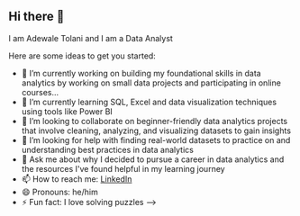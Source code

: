 ## Hi there 👋

I am Adewale Tolani and I am a Data Analyst 

Here are some ideas to get you started:

- 🔭 I’m currently working on building my foundational skills in data analytics by working on small data projects and participating in online courses...
- 🌱 I’m currently learning SQL, Excel and data visualization techniques using tools like Power BI
- 👯 I’m looking to collaborate on beginner-friendly data analytics projects that involve cleaning, analyzing, and visualizing datasets to gain insights
- 🤔 I’m looking for help with finding real-world datasets to practice on and understanding best practices in data analytics
- 💬 Ask me about why I decided to pursue a career in data analytics and the resources I've found helpful in my learning journey
- 📫 How to reach me: [LinkedIn](www.linkedin.com/in/adewale-tolani-013bb723)
- 😄 Pronouns: he/him
- ⚡ Fun fact: I love solving puzzles
-->
